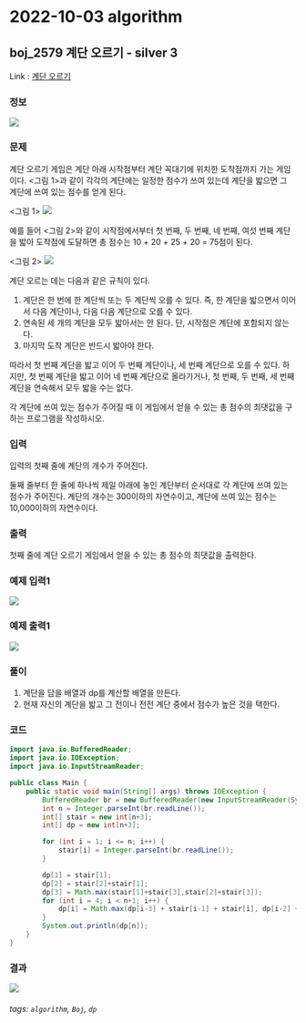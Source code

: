 # 2022-10-03 algorithm

## boj_2579 계단 오르기 - silver 3
Link : [계단 오르기](https://www.acmicpc.net/problem/2579)

### 정보
![](https://i.imgur.com/o83rEW1.png)

### 문제
계단 오르기 게임은 계단 아래 시작점부터 계단 꼭대기에 위치한 도착점까지 가는 게임이다. <그림 1>과 같이 각각의 계단에는 일정한 점수가 쓰여 있는데 계단을 밟으면 그 계단에 쓰여 있는 점수를 얻게 된다.

<그림 1>
![](https://i.imgur.com/EnCkpeM.png)

예를 들어 <그림 2>와 같이 시작점에서부터 첫 번째, 두 번째, 네 번째, 여섯 번째 계단을 밟아 도착점에 도달하면 총 점수는 10 + 20 + 25 + 20 = 75점이 된다.

<그림 2>
![](https://i.imgur.com/CAmig1T.png)

계단 오르는 데는 다음과 같은 규칙이 있다.

1. 계단은 한 번에 한 계단씩 또는 두 계단씩 오를 수 있다. 즉, 한 계단을 밟으면서 이어서 다음 계단이나, 다음 다음 계단으로 오를 수 있다.
2. 연속된 세 개의 계단을 모두 밟아서는 안 된다. 단, 시작점은 계단에 포함되지 않는다.
3. 마지막 도착 계단은 반드시 밟아야 한다.

따라서 첫 번째 계단을 밟고 이어 두 번째 계단이나, 세 번째 계단으로 오를 수 있다. 하지만, 첫 번째 계단을 밟고 이어 네 번째 계단으로 올라가거나, 첫 번째, 두 번째, 세 번째 계단을 연속해서 모두 밟을 수는 없다.

각 계단에 쓰여 있는 점수가 주어질 때 이 게임에서 얻을 수 있는 총 점수의 최댓값을 구하는 프로그램을 작성하시오.

### 입력
입력의 첫째 줄에 계단의 개수가 주어진다.

둘째 줄부터 한 줄에 하나씩 제일 아래에 놓인 계단부터 순서대로 각 계단에 쓰여 있는 점수가 주어진다. 계단의 개수는 300이하의 자연수이고, 계단에 쓰여 있는 점수는 10,000이하의 자연수이다.

### 출력
첫째 줄에 계단 오르기 게임에서 얻을 수 있는 총 점수의 최댓값을 출력한다.

### 예제 입력1 
![](https://i.imgur.com/GutBmY8.png)

### 예제 출력1
![](https://i.imgur.com/1r8IX7x.png)

### 풀이
1. 계단을 담을 배열과 dp를 계산할 배열을 만든다.
2. 현재 자신의 계단을 밟고 그 전이나 전전 계단 중에서 점수가 높은 것을 택한다.

### 코드
```java
import java.io.BufferedReader;
import java.io.IOException;
import java.io.InputStreamReader;

public class Main {
    public static void main(String[] args) throws IOException {
        BufferedReader br = new BufferedReader(new InputStreamReader(System.in));
        int n = Integer.parseInt(br.readLine());
        int[] stair = new int[n+3];
        int[] dp = new int[n+3];

        for (int i = 1; i <= n; i++) {
            stair[i] = Integer.parseInt(br.readLine());
        }

        dp[1] = stair[1];
        dp[2] = stair[2]+stair[1];
        dp[3] = Math.max(stair[1]+stair[3],stair[2]+stair[3]);
        for (int i = 4; i < n+1; i++) {
            dp[i] = Math.max(dp[i-3] + stair[i-1] + stair[i], dp[i-2] + stair[i]);
        }
        System.out.println(dp[n]);
    }
}
```

### 결과
![](https://i.imgur.com/2P8bHc3.png)

###### tags: `algorithm`, `Boj`, `dp`
